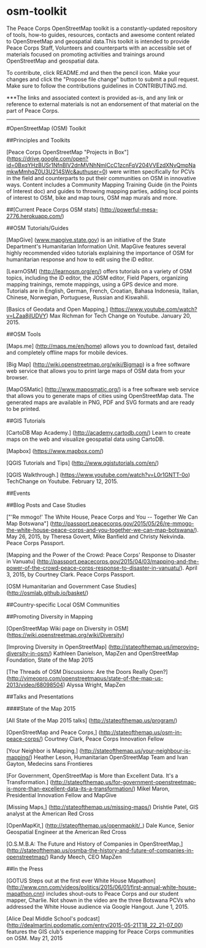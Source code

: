 # osm-toolkit
The Peace Corps OpenStreetMap toolkit is a constantly-updated repository of tools, how-to guides, resources, contacts and awesome content related to OpenStreetMap and geospatial data.This toolkit is intended to provide Peace Corps Staff, Volunteers and counterparts with an accessible set of materials focused on promoting activities and trainings around OpenStreetMap and geospatial data.

To contribute, click README.md and then the pencil icon. Make your changes and click the "Propose file change" button to submit a pull request. Make sure to follow the contributions guidelines in CONTRIBUTING.md.

***The links and associated context is provided as-is, and any link or reference to external materials is not an endorsement of that material on the part of Peace Corps.

________

#OpenStreetMap (OSM) Toolkit

##Principles and Toolkits

[Peace Corps OpenStreetMap "Projects in Box"] (https://drive.google.com/open?id=0BxqYHzBUSr1NfnBlV2dnMVNhNmlCcC1zcnFqV204VVEzdXNvQmpNamkwMmhqZ0U3U214SWc&authuser=0) were written specifically for PCVs in the field and counterparts to put their communities on OSM in innovative ways. Content includes a Community Mapping Training Guide (in the Points of Interest doc) and guides to throwing mapping parties, adding local points of interest to OSM, bike and map tours, OSM map murals and more.  

##[Current Peace Corps OSM stats] (http://powerful-mesa-2776.herokuapp.com/)

##OSM Tutorials/Guides

[MapGive] (www.mapgive.state.gov) is an initiative of the State Department's Humanitarian Information Unit. MapGive features several highly recommended video tutorials explaining the importance of OSM for humanitarian response and how to edit using the iD editor.

[LearnOSM] (http://learnosm.org/en/) offers tutorials on a variety of OSM topics, including the iD editor, the JOSM editor, Field Papers, organizing mapping trainings, remote mappings, using a GPS device and more. Tutorials are in English, German, French, Croatian, Bahasa Indonesia, Italian, Chinese, Norwegian, Portuguese, Russian and Kiswahili. 

[Basics of Geodata and Open Mapping,] (https://www.youtube.com/watch?v=LZaa8jIUDVY) Max Richman for Tech Change on Youtube. January 20, 2015. 

##OSM Tools

[Maps.me] (http://maps.me/en/home) allows you to download fast, detailed and completely offline maps for mobile devices. 

[Big Map] (http://wiki.openstreetmap.org/wiki/Bigmap) is a free software web service that allows you to print large maps of OSM data from your browser.

[MapOSMatic] (http://www.maposmatic.org/) is a free software web service that allows you to generate maps of cities using OpenStreetMap data. The generated maps are available in PNG, PDF and SVG formats and are ready to be printed.


##GIS Tutorials

[CartoDB Map Academy.] (http://academy.cartodb.com/) Learn to create maps on the web and visualize geospatial data using CartoDB.

[Mapbox] (https://www.mapbox.com/)

[QGIS Tutorials and Tips] (http://www.qgistutorials.com/en/)

[QGIS Walkthrough.] (https://www.youtube.com/watch?v=L0r1GNTT-0o) TechChange on Youtube. February 12, 2015. 

##Events

##Blog Posts and Case Studies

["'Re mmogo!' The White House, Peace Corps and You -- Together We Can Map Botswana"] (http://passport.peacecorps.gov/2015/05/26/re-mmogo-the-white-house-peace-corps-and-you-together-we-can-map-botswana/). May 26, 2015, by Theresa Govert, Mike Banfield and Christy Nekvinda. Peace Corps Passport.

[Mapping and the Power of the Crowd: Peace Corps' Response to Disaster in Vanuatu] (http://passport.peacecorps.gov/2015/04/03/mapping-and-the-power-of-the-crowd-peace-corps-response-to-disaster-in-vanuatu/). April 3, 2015, by Courtney Clark. Peace Corps Passport. 

[OSM Humanitarian and Government Case Studies] (http://osmlab.github.io/basket/)

##Country-specific Local OSM Communities

##Promoting Diversity in Mapping

[OpenStreetMap Wiki page on Diversity in OSM] (https://wiki.openstreetmap.org/wiki/Diversity) 

[Improving Diversity in OpenStreetMap] (http://stateofthemap.us/improving-diversity-in-osm/) Kathleen Danielson, MapZen and OpenStreetMap Foundation, State of the Map 2015

[The Threads of OSM Discussions: Are the Doors Really Open?] (http://vimeopro.com/openstreetmapus/state-of-the-map-us-2013/video/68098504) Alyssa Wright, MapZen

##Talks and Presentations

####State of the Map 2015

[All State of the Map 2015 talks] (http://stateofthemap.us/program/)

[OpenStreetMap and Peace Corps,] (http://stateofthemap.us/osm-in-peace-corps/) Courtney Clark, Peace Corps Innovation Fellow 

[Your Neighbor is Mapping,] (http://stateofthemap.us/your-neighbour-is-mapping/) Heather Leson, Humanitarian OpenStreetMap Team and Ivan Gayton, Medecins sans Frontieres 

[For Government, OpenStreetMap is More than Excellent Data. It's a Transformation.] (http://stateofthemap.us/for-government-openstreetmap-is-more-than-excellent-data-its-a-transformation/) Mikel Maron, Presidential Innovation Fellow and MapGive 

[Missing Maps,] (http://stateofthemap.us/missing-maps/) Drishtie Patel, GIS analyst at the American Red Cross 

[OpenMapKit,] (http://stateofthemap.us/openmapkit/_) Dale Kunce, Senior Geospatial Engineer at the American Red Cross 

[O.S.M.B.A: The Future and History of Companies in OpenStreetMap,] (http://stateofthemap.us/osmba-the-history-and-future-of-companies-in-openstreetmap/) Randy Meech, CEO MapZen 

##In the Press

[GOTUS Steps out at the first ever White House Mapathon] (http://www.cnn.com/videos/politics/2015/06/01/first-annual-white-house-mapathon.cnn) includes shout-outs to Peace Corps and our student mapper, Charlie. Not shown in the video are the three Botswana PCVs who addressed the White House audience via Google Hangout. June 1, 2015.

[Alice Deal Middle School's podcast] (http://dealmartini.podomatic.com/entry/2015-05-21T18_22_21-07_00) features the GIS club's experience mapping for Peace Corps communities on OSM. May 21, 2015



